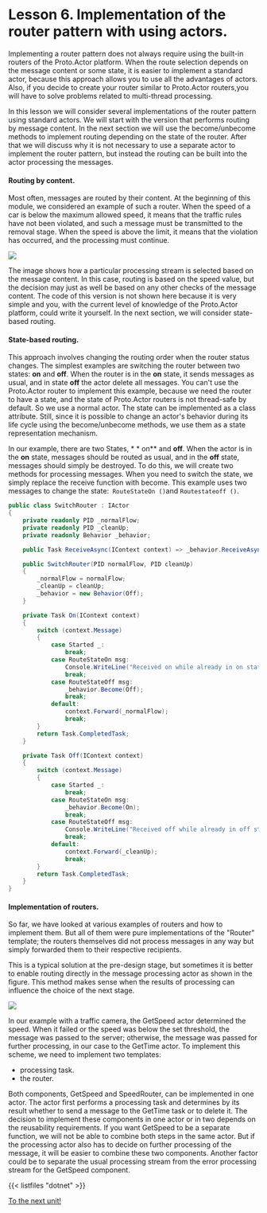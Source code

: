 # Lesson 6. Implementation of the router pattern with using actors.

Implementing a router pattern does not always require using the built-in routers of the Proto.Actor platform. When the route selection depends on the message content or some state, it is easier to implement a standard actor, because this approach allows you to use all the advantages of actors. Also, if you decide to create your router similar to Proto.Actor routers,you will have to solve problems related to multi-thread processing.

In this lesson we will consider several implementations of the router pattern using standard actors. We will start with the version that performs routing by message content. In the next section we will use the become/unbecome methods to implement routing depending on the state of the router. After that we will discuss why it is not necessary to use a separate actor to implement the router pattern, but instead the routing can be built into the actor processing the messages.

#### Routing by content.

Most often, messages are routed by their content. At the beginning of this module, we considered an example of such a router. When the speed of a car is below the maximum allowed speed, it means that the traffic rules have not been violated, and such a message must be transmitted to the removal stage. When the speed is above the limit, it means that the violation has occurred, and the processing must continue.

![](../../images/5_6_1.png)

The image shows how a particular processing stream is selected based on the message content. In this case, routing is based on the speed value, but the decision may just as well be based on any other checks of the message content. The code of this version is not shown here because it is very simple and you, with the current level of knowledge of the Proto.Actor platform, could write it yourself. In the next section, we will consider state-based routing.

#### State-based routing.

This approach involves changing the routing order when the router status changes. The simplest examples are switching the router between two states: **on** and **off**. When the router is in the **on** state, it sends messages as usual, and in state  **off**  the actor delete all messages. You can't use the Proto.Actor router to implement this example, because we need the router to have a state, and the state of Proto.Actor routers is not thread-safe by default. So we use a normal actor. The state can be implemented as a class attribute. Still, since it is possible to change an actor's behavior during its life cycle using the become/unbecome methods, we use them as a state representation mechanism.

In our example, there are two States, * * on** and **off**. When the actor is in the **on** state, messages should be routed as usual, and in the **off** state, messages should simply be destroyed. To do this, we will create two methods for processing messages. When you need to switch the state, we simply replace the receive function with become. This example uses two messages to change the state:` RouteStateOn ()`and `Routestateoff ()`.

```csharp
public class SwitchRouter : IActor
{
    private readonly PID _normalFlow;
    private readonly PID _cleanUp;
    private readonly Behavior _behavior;

    public Task ReceiveAsync(IContext context) => _behavior.ReceiveAsync(context);

    public SwitchRouter(PID normalFlow, PID cleanUp)
    {
        _normalFlow = normalFlow;
        _cleanUp = cleanUp;
        _behavior = new Behavior(Off);
    }

    private Task On(IContext context)
    {
        switch (context.Message)
        {
            case Started _:
                break;
            case RouteStateOn msg:
                Console.WriteLine("Received on while already in on state");
                break;
            case RouteStateOff msg:
                _behavior.Become(Off);
                break;
            default:
                context.Forward(_normalFlow);
                break;
        }
        return Task.CompletedTask;
    }

    private Task Off(IContext context)
    {
        switch (context.Message)
        {
            case Started _:
                break;
            case RouteStateOn msg:
                _behavior.Become(On);
                break;
            case RouteStateOff msg:
                Console.WriteLine("Received off while already in off state");
                break;
            default:
                context.Forward(_cleanUp);
                break;
        }
        return Task.CompletedTask;
    }
}
```

#### Implementation of routers.

So far, we have looked at various examples of routers and how to implement them. But all of them were pure implementations of the "Router" template; the routers themselves did not process messages in any way but simply forwarded them to their respective recipients. 

This is a typical solution at the pre-design stage, but sometimes it is better to enable routing directly in the message processing actor as shown in the figure. This method makes sense when the results of processing can influence the choice of the next stage.

![](../../images/5_6_2.png)

In our example with a traffic camera, the GetSpeed actor determined the speed. When it failed or the speed was below the set threshold, the message was passed to the server; otherwise, the message was passed for further processing, in our case to the GetTime actor. To implement this scheme, we need to implement two templates:

- processing task.
- the router.

Both components, GetSpeed and SpeedRouter, can be implemented in one actor. The actor first performs a processing task and determines by its result whether to send a message to the GetTime task or to delete it. The decision to implement these components in one actor or in two depends on the reusability requirements. If you want GetSpeed to be a separate function, we will not be able to combine both steps in the same actor. But if the processing actor also has to decide on further processing of the message, it will be easier to combine these two components. Another factor could be to separate the usual processing stream from the error processing stream for the GetSpeed component.

{{< listfiles "dotnet" >}}

[To the next unit!](../../unit-6)
